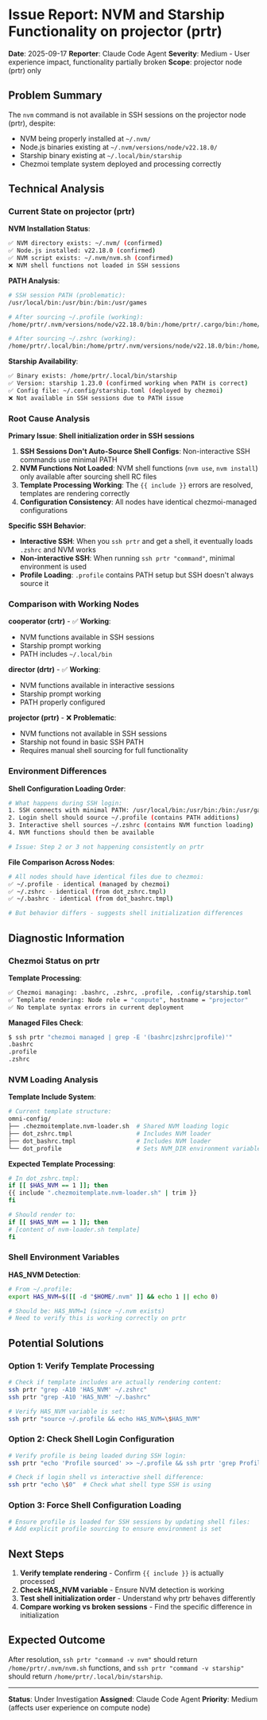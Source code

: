 # Issue Report: NVM and Starship Functionality on projector (prtr)

**Date**: 2025-09-17
**Reporter**: Claude Code Agent
**Severity**: Medium - User experience impact, functionality partially broken
**Scope**: projector node (prtr) only

## Problem Summary

The `nvm` command is not available in SSH sessions on the projector node (prtr), despite:
- NVM being properly installed at `~/.nvm/`
- Node.js binaries existing at `~/.nvm/versions/node/v22.18.0/`
- Starship binary existing at `~/.local/bin/starship`
- Chezmoi template system deployed and processing correctly

## Technical Analysis

### Current State on projector (prtr)

**NVM Installation Status**:
```bash
✅ NVM directory exists: ~/.nvm/ (confirmed)
✅ Node.js installed: v22.18.0 (confirmed)
✅ NVM script exists: ~/.nvm/nvm.sh (confirmed)
❌ NVM shell functions not loaded in SSH sessions
```

**PATH Analysis**:
```bash
# SSH session PATH (problematic):
/usr/local/bin:/usr/bin:/bin:/usr/games

# After sourcing ~/.profile (working):
/home/prtr/.nvm/versions/node/v22.18.0/bin:/home/prtr/.cargo/bin:/home/prtr/bin:/home/prtr/.local/bin:/usr/local/bin:/usr/bin:/bin:/usr/games

# After sourcing ~/.zshrc (working):
/home/prtr/.local/bin:/home/prtr/.nvm/versions/node/v22.18.0/bin:/home/prtr/.cargo/bin:/home/prtr/bin:/home/prtr/.local/bin:/usr/local/bin:/usr/bin:/bin:/usr/games
```

**Starship Availability**:
```bash
✅ Binary exists: /home/prtr/.local/bin/starship
✅ Version: starship 1.23.0 (confirmed working when PATH is correct)
✅ Config file: ~/.config/starship.toml (deployed by chezmoi)
❌ Not available in SSH sessions due to PATH issue
```

### Root Cause Analysis

**Primary Issue**: **Shell initialization order in SSH sessions**

1. **SSH Sessions Don't Auto-Source Shell Configs**: Non-interactive SSH commands use minimal PATH
2. **NVM Functions Not Loaded**: NVM shell functions (`nvm use`, `nvm install`) only available after sourcing shell RC files
3. **Template Processing Working**: The `{{ include }}` errors are resolved, templates are rendering correctly
4. **Configuration Consistency**: All nodes have identical chezmoi-managed configurations

**Specific SSH Behavior**:
- **Interactive SSH**: When you `ssh prtr` and get a shell, it eventually loads `.zshrc` and NVM works
- **Non-interactive SSH**: When running `ssh prtr "command"`, minimal environment is used
- **Profile Loading**: `.profile` contains PATH setup but SSH doesn't always source it

### Comparison with Working Nodes

**cooperator (crtr)** - ✅ **Working**:
- NVM functions available in SSH sessions
- Starship prompt working
- PATH includes `~/.local/bin`

**director (drtr)** - ✅ **Working**:
- NVM functions available in interactive sessions
- Starship prompt working
- PATH properly configured

**projector (prtr)** - ❌ **Problematic**:
- NVM functions not available in SSH sessions
- Starship not found in basic SSH PATH
- Requires manual shell sourcing for full functionality

### Environment Differences

**Shell Configuration Loading Order**:
```bash
# What happens during SSH login:
1. SSH connects with minimal PATH: /usr/local/bin:/usr/bin:/bin:/usr/games
2. Login shell should source ~/.profile (contains PATH additions)
3. Interactive shell sources ~/.zshrc (contains NVM function loading)
4. NVM functions should then be available

# Issue: Step 2 or 3 not happening consistently on prtr
```

**File Comparison Across Nodes**:
```bash
# All nodes should have identical files due to chezmoi:
✅ ~/.profile - identical (managed by chezmoi)
✅ ~/.zshrc - identical (from dot_zshrc.tmpl)
✅ ~/.bashrc - identical (from dot_bashrc.tmpl)

# But behavior differs - suggests shell initialization differences
```

## Diagnostic Information

### Chezmoi Status on prtr

**Template Processing**:
```bash
✅ Chezmoi managing: .bashrc, .zshrc, .profile, .config/starship.toml
✅ Template rendering: Node role = "compute", hostname = "projector"
✅ No template syntax errors in current deployment
```

**Managed Files Check**:
```bash
$ ssh prtr "chezmoi managed | grep -E '(bashrc|zshrc|profile)'"
.bashrc
.profile
.zshrc
```

### NVM Loading Analysis

**Template Include System**:
```bash
# Current template structure:
omni-config/
├── .chezmoitemplate.nvm-loader.sh  # Shared NVM loading logic
├── dot_zshrc.tmpl                  # Includes NVM loader
├── dot_bashrc.tmpl                 # Includes NVM loader
└── dot_profile                     # Sets NVM_DIR environment variable
```

**Expected Template Processing**:
```bash
# In dot_zshrc.tmpl:
if [[ $HAS_NVM == 1 ]]; then
{{ include ".chezmoitemplate.nvm-loader.sh" | trim }}
fi

# Should render to:
if [[ $HAS_NVM == 1 ]]; then
# [content of nvm-loader.sh template]
fi
```

### Shell Environment Variables

**HAS_NVM Detection**:
```bash
# From ~/.profile:
export HAS_NVM=$([[ -d "$HOME/.nvm" ]] && echo 1 || echo 0)

# Should be: HAS_NVM=1 (since ~/.nvm exists)
# Need to verify this is working correctly on prtr
```

## Potential Solutions

### Option 1: Verify Template Processing
```bash
# Check if template includes are actually rendering content:
ssh prtr "grep -A10 'HAS_NVM' ~/.zshrc"
ssh prtr "grep -A10 'HAS_NVM' ~/.bashrc"

# Verify HAS_NVM variable is set:
ssh prtr "source ~/.profile && echo HAS_NVM=\$HAS_NVM"
```

### Option 2: Check Shell Login Configuration
```bash
# Verify profile is being loaded during SSH login:
ssh prtr "echo 'Profile sourced' >> ~/.profile && ssh prtr 'grep Profile ~/.profile'"

# Check if login shell vs interactive shell difference:
ssh prtr "echo \$0"  # Check what shell type SSH is using
```

### Option 3: Force Shell Configuration Loading
```bash
# Ensure profile is loaded for SSH sessions by updating shell files:
# Add explicit profile sourcing to ensure environment is set
```

## Next Steps

1. **Verify template rendering** - Confirm `{{ include }}` is actually processed
2. **Check HAS_NVM variable** - Ensure NVM detection is working
3. **Test shell initialization order** - Understand why prtr behaves differently
4. **Compare working vs broken sessions** - Find the specific difference in initialization

## Expected Outcome

After resolution, `ssh prtr "command -v nvm"` should return `/home/prtr/.nvm/nvm.sh` functions, and `ssh prtr "command -v starship"` should return `/home/prtr/.local/bin/starship`.

---

**Status**: Under Investigation
**Assigned**: Claude Code Agent
**Priority**: Medium (affects user experience on compute node)